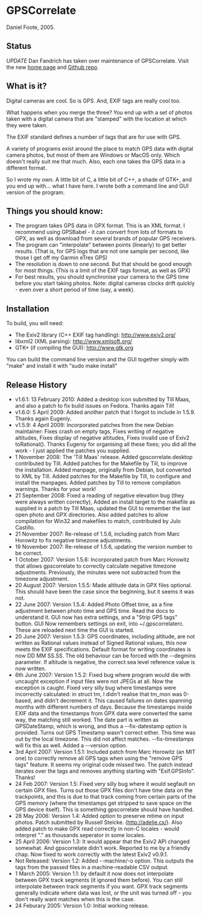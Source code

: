 # GPSCorrelate

Daniel Foote, 2005.

## Status

*UPDATE* Dan Fandrich has taken over maintenance of GPSCorrelate.  Visit the
new [home page](https://dfandrich.github.io/gpscorrelate/) and [Github
repo](https://github.com/dfandrich/gpscorrelate/).

## What is it?

Digital cameras are cool. So is GPS. And, EXIF tags are really cool too.

What happens when you merge the three? You end up with a set of photos taken with a digital camera that are "stamped" with the location at which they were taken.

The EXIF standard defines a number of tags that are for use with GPS.

A variety of programs exist around the place to match GPS data with digital camera photos, but most of them are Windows or MacOS only. Which doesn't really suit me that much. Also, each one takes the GPS data in a different format.

So I wrote my own. A little bit of C, a little bit of C++, a shade of GTK+, and you end up with... what I have here. I wrote both a command line and GUI version of the program.

## Things you should know:

* The program takes GPS data in GPX format. This is an XML format. I recommend using GPSBabel - it can convert from lots of formats to GPX, as well as download from several brands of popular GPS receivers.
* The program can "interpolate" between points (linearly) to get better results. (That is, for  GPS logs that are not one sample per second, like those I get off my Garmin eTrex GPS)
* The resolution is down to one second. But that should be good enough for most things. (This is a limit of the EXIF tags format, as well as GPX)
* For best results, you should synchronise your camera to the GPS time before you start taking photos. Note: digital cameras clocks drift quickly - even over a short period of time (say, a week).

## Installation

To build, you will need:

* The Exiv2 library (C++ EXIF tag handling): http://www.exiv2.org/
* libxml2 (XML parsing): http://www.xmlsoft.org/
* GTK+ (if compiling the GUI): http://www.gtk.org

You can build the command line version and the GUI together simply with
"make" and install it with "sudo make install"

## Release History

* v1.6.1: 13 February 2010: Added a desktop icon submitted by Till Maas, and also a patch to fix build issues on Fedora. Thanks again Till!
* v1.6.0: 5 April 2009: Added another patch that I forgot to include in 1.5.9. Thanks again Eugeniy.
* v1.5.9: 4 April 2009: Incorporated patches from the new Debian maintainer: Fixes crash on empty tags, Fixes writing of negative altitudes, Fixes display of negative altitudes, Fixes invalid use of Exiv2 toRational(). Thanks Eugeniy for organising all these fixes; you did all the work - I just applied the patches you supplied.
* 1 November 2008: The 'Till Maas' release. Added gpscorrelate.desktop contributed by Till. Added patches for the Makefile by Till, to improve the installation. Added manpage, originally from Debian, but converted to XML by Till. Added patches for the Makefile by Till, to configure and install the manpages. Added patches by Till to remove compilation warnings. Thanks for your work!
* 21 September 2008: Fixed a reading of negative elevation bug (they were always written correctly), Added an install target to the makefile as supplied in a patch by Till Maas, updated the GUI to remember the last open photo and GPX directories. Also added patches to allow compilation for Win32 and makefiles to match, contributed by Julo Castillo.
* 21 November 2007: Re-release of 1.5.6, including patch from Marc Horowitz to fix negative timezone adjustments.
* 19 November 2007: Re-release of 1.5.6, updating the version number to be correct.
* 1 October 2007: Version 1.5.6: Incorporated patch from Marc Horowitz that allows gpscorrelate to correctly calculate negative timezone adjustments. Previously, the minutes were not subtracted from the timezone adjustment.
* 20 August 2007: Version 1.5.5: Made altitude data in GPX files optional. This should have been the case since the beginning, but it seems it was not.
* 22 June 2007: Version 1.5.4: Added Photo Offset time, as a fine adjustment between photo time and GPS time. Read the docs to understand it. GUI now has extra settings, and a "Strip GPS tags" button. GUI Now remembers settings on exit, into ~/.gpscorrelaterc. These are reloaded next time the GUI is started.
* 20 June 2007: Version 1.5.3: GPS coordinates, including altitude, are not written as Rational values instead of Signed Rational values, this now meets the EXIF specifications. Default format for writing coordinates is now DD MM SS.SS. The old behaviour can be forced with the --degmins parameter. If altitude is negative, the correct sea level reference value is now written.
* 6th June 2007: Version 1.5.2: Fixed bug where program would die with uncaught exception if input files were not JPEGs at all. Now the exception is caught. Fixed very silly bug where timestamps were incorrectly calculated: in struct tm, I didn't realise that tm_mon was 0-based, and didn't decrement it. This caused failures on dates spanning months with different numbers of days. Because the timestamps inside EXIF data and the timestamps from GPX data were converted the same way, the matching still worked. The date part is written as GPSDateStamp, which is wrong, and thus a --fix-datestamp option is provided. Turns out GPS Timestamp wasn't correct either. This time was out by the local timezone. This did not affect matches. --fix-timestamps will fix this as well. Added a --version option.
* 3rd April 2007: Version 1.5.1: Included patch from Marc Horowitz (an MIT one) to correctly remove all GPS tags when using the "remove GPS tags" feature. It seems my original code missed two. The patch instead iterates over the tags and removes anything starting with "Exif.GPSInfo". Thanks!
* 24 Feb 2007: Version 1.5: Fixed very silly bug where it would segfault on certain GPX files. Turns out those GPX files don't have time data on the trackpoints, and this is due to that track coming from certain parts of the GPS memory (where the timestamps get stripped to save space on the GPS device itself). This is something gpscorrelate should have handled.
* 28 May 2006: Version 1.4: Added option to preserve mtime on input photos. Patch submitted by Russell Steicke. (http://adelie.cx/). Also added patch to make GPX read correctly in non-C locales - would interpret "." as thousands seperator in some locales.
* 25 April 2006: Version 1.3: It would appear that the Exiv2 API changed somewhat. And gpscorrelate didn't work. Reported to me by a friendly chap. Now fixed to work correctly with the latest Exiv2 v0.9.1.
* Not Released: Version 1.2: Added --machine/-o option. This outputs the tags from the passed files in a machine-readable CSV output.
* 1 March 2005: Version 1.1: by default it now does not interpolate between GPX track segments (it ignored them before). You can still interpolate between track segments if you want. GPX track segments generally indicate where data was lost, or the unit was turned off - you don't really want matches when this is the case.
* 24 Feburary 2005: Version 1.0: Initial working release.
